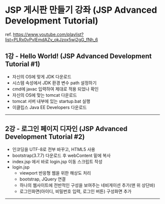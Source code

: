 # JSP 게시판 만들기 강좌 (JSP Advanced Development Tutorial)

ref. https://www.youtube.com/playlist?list=PLRx0vPvlEmdAZv_okJzox5wj2gG_fNh_6

## 1강 - Hello World! (JSP Advanced Development Tutorial #1)

- 자신의 OS에 맞게 JDK 다운로드
- 시스템 속성에서 JDK 환경 변수 path 설정하기
- cmd에 javac 입력하여 제대로 적용 되었나 확인
- 자신의 OS에 맞는 tomcat 다운로드
- tomcat 서버 내부에 있는 startup.bat 실행
- 이클립스 Java EE Developers 다운로드
- - -

## 2강 - 로그인 페이지 디자인 (JSP Advanced Development Tutorial #2)

- 인코딩을 UTF-8로 전부 바꾸고, HTML5 사용
- bootstrap(3.7.7) 다운로드 후 webContent 밑에 복사
- index.jsp 에서 바로 login.jsp 이동 스크립트 작성
- login.jsp
  - viewport 반응형 웹을 위한 해상도 처리
  - bootstrap, JQuery 연결
  - 하나의 웹사이트에 전반적인 구성을 보여주는 네비게이션 추가(맨 위 상단바)
  - 로그인화면(아이디, 비밀번호 입력, 로그인 버튼) 구성화면 추가
- - -
  
